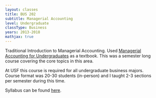 ```yaml
---
layout: classes 
title: BUS 202
subtitle: Managerial Accounting
level: Undergraduate
classType: Business
years: 2013-2018
mathjax: true
---
```


Traditional Introduction to Managerial Accounting. Used [Managerial Accounting for Undergraduates](https://mybusinesscourse.com/book/managerial-accounting-undergraduates-2e) as a textbook. This was a semester long course covering the core topics in this area. 

At USF this course is required for all undergraduate business majors. Course format was 20-30 students (in-person) and I taught 2-3 sections per semester during this time. 

Syllabus can be found [here](/assets/AccountingSyllabus.pdf).